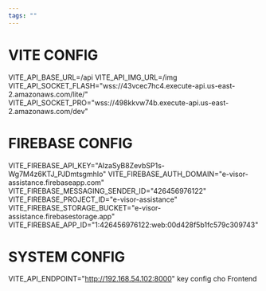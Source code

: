 ```yaml
---
tags: ""
---
```

# VITE CONFIG
VITE_API_BASE_URL=/api
VITE_API_IMG_URL=/img
VITE_API_SOCKET_FLASH="wss://43vcec7hc4.execute-api.us-east-2.amazonaws.com/lite/"
VITE_API_SOCKET_PRO="wss://498kkvw74b.execute-api.us-east-2.amazonaws.com/dev"
# FIREBASE CONFIG
VITE_FIREBASE_API_KEY="AIzaSyB8ZevbSP1s-Wg7M4z6KTJ_PJDmtsgmhIo"
VITE_FIREBASE_AUTH_DOMAIN="e-visor-assistance.firebaseapp.com"
VITE_FIREBASE_MESSAGING_SENDER_ID="426456976122"
VITE_FIREBASE_PROJECT_ID="e-visor-assistance"
VITE_FIREBASE_STORAGE_BUCKET="e-visor-assistance.firebasestorage.app"
VITE_FIREBSAE_APP_ID="1:426456976122:web:00d428f5b1fc579c309743"
# SYSTEM CONFIG
VITE_API_ENDPOINT="http://192.168.54.102:8000"
key config cho Frontend